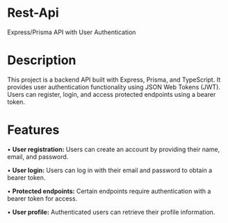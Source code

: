 # Rest-Api

Express/Prisma API with User Authentication

# Description
This project is a backend API built with Express, Prisma, and TypeScript. It provides user authentication functionality using JSON Web Tokens (JWT). Users can register, login, and access protected endpoints using a bearer token.

# Features

&bull; **User registration:** Users can create an account by providing their name, email, and password.

&bull; **User login:** Users can log in with their email and password to obtain a bearer token.

&bull; **Protected endpoints:** Certain endpoints require authentication with a bearer token for access.

&bull; **User profile:** Authenticated users can retrieve their profile information.
